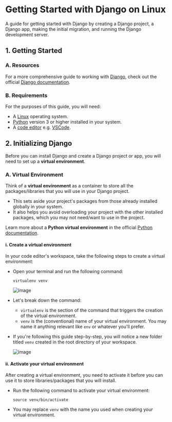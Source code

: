# Getting Started with Django on Linux

A guide for getting started with Django by creating a Django project, a Django app, making the initial migration, and running the Django development server.

## 1. Getting Started

### A. Resources

For a more comprehensive guide to working with [Django](https://www.djangoproject.com/), check out the official [Django documentation](https://docs.djangoproject.com/en/5.0/).

### B. Requirements

For the purposes of this guide, you will need:

- A [Linux](https://www.linux.org/pages/download/) operating system.
- [Python](https://www.python.org/) version 3 or higher installed in your system.
- A [code editor](https://www.codecademy.com/resources/blog/popular-ides-and-code-editors/) e.g. [VSCode](https://code.visualstudio.com/).

## 2. Initializing Django

Before you can install Django and create a Django project or app, you will need to set up a **virtual environment**.

### A. Virtual Environment

Think of a **virtual environment** as a container to store all the packages/libraries that you will use in your Django project.

- This sets aside your project's packages from those already installed globally in your system.
- It also helps you avoid overloading your project with the other installed packages, which you may not need/want to use in the project.

Learn more about a **Python virtual environment** in the official [Python documentation](https://docs.python.org/3/library/venv.html).

#### i. Create a virtual environment

In your code editor's workspace, take the following steps to create a virtual environment:

- Open your terminal and run the following command:

  ```
  virtualenv venv
  ```

  ![image](https://github.com/benie254/django-getting-started/assets/99865051/4bd3cec8-d3ad-420b-8467-5648daad20cf)

- Let's break down the command:
  - `virtualenv` is the section of the command that triggers the creation of the virtual environment.
  - `venv` is the (conventional) name of your virtual environment. You may name it anything relevant like `env` or whatever you'll prefer.
- If you're following this guide step-by-step, you will notice a new folder titled `venv` created in the root directory of your workspace.

  ![image](https://github.com/benie254/django-getting-started/assets/99865051/59f7df33-ab51-46af-953e-efefbad26a85)

#### ii. Activate your virtual environment

After creating a virtual environment, you need to activate it before you can use it to store libraries/packages that you will install.

- Run the following command to activate your virtual environment:
  ```
  source venv/bin/activate
  ```
- You may replace `venv` with the name you used when creating your virtual environment.
